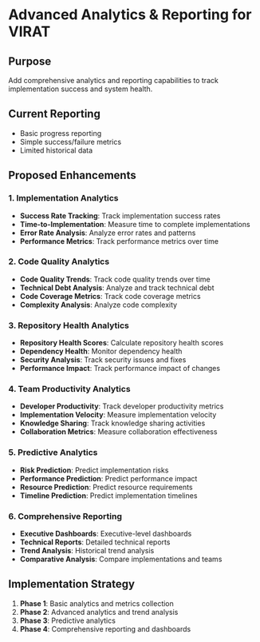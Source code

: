 # Advanced Analytics & Reporting for VIRAT

## Purpose

Add comprehensive analytics and reporting capabilities to track implementation success and system health.

## Current Reporting

- Basic progress reporting
- Simple success/failure metrics
- Limited historical data

## Proposed Enhancements

### 1. Implementation Analytics

- **Success Rate Tracking**: Track implementation success rates
- **Time-to-Implementation**: Measure time to complete implementations
- **Error Rate Analysis**: Analyze error rates and patterns
- **Performance Metrics**: Track performance metrics over time

### 2. Code Quality Analytics

- **Code Quality Trends**: Track code quality trends over time
- **Technical Debt Analysis**: Analyze and track technical debt
- **Code Coverage Metrics**: Track code coverage metrics
- **Complexity Analysis**: Analyze code complexity

### 3. Repository Health Analytics

- **Repository Health Scores**: Calculate repository health scores
- **Dependency Health**: Monitor dependency health
- **Security Analysis**: Track security issues and fixes
- **Performance Impact**: Track performance impact of changes

### 4. Team Productivity Analytics

- **Developer Productivity**: Track developer productivity metrics
- **Implementation Velocity**: Measure implementation velocity
- **Knowledge Sharing**: Track knowledge sharing activities
- **Collaboration Metrics**: Measure collaboration effectiveness

### 5. Predictive Analytics

- **Risk Prediction**: Predict implementation risks
- **Performance Prediction**: Predict performance impact
- **Resource Prediction**: Predict resource requirements
- **Timeline Prediction**: Predict implementation timelines

### 6. Comprehensive Reporting

- **Executive Dashboards**: Executive-level dashboards
- **Technical Reports**: Detailed technical reports
- **Trend Analysis**: Historical trend analysis
- **Comparative Analysis**: Compare implementations and teams

## Implementation Strategy

1. **Phase 1**: Basic analytics and metrics collection
2. **Phase 2**: Advanced analytics and trend analysis
3. **Phase 3**: Predictive analytics
4. **Phase 4**: Comprehensive reporting and dashboards
